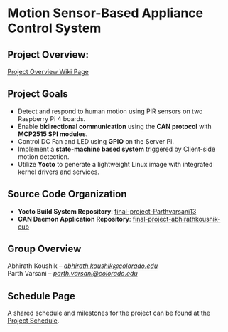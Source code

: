 # Motion Sensor-Based Appliance Control System

## Project Overview: 
[Project Overview Wiki Page](https://github.com/cu-ecen-aeld/final-project-abhirathkoushik-cub/wiki/Project-Overview)

## Project Goals
- Detect and respond to human motion using PIR sensors on two Raspberry Pi 4 boards.
- Enable **bidirectional communication** using the **CAN protocol** with **MCP2515 SPI modules**.
- Control DC Fan and LED using **GPIO** on the Server Pi.
- Implement a **state-machine based system** triggered by Client-side motion detection.
- Utilize **Yocto** to generate a lightweight Linux image with integrated kernel drivers and services.

## Source Code Organization
- **Yocto Build System Repository**: [final-project-Parthvarsani13](https://github.com/cu-ecen-aeld/final-project-Parthvarsani13)
- **CAN Daemon Application Repository**: [final-project-abhirathkoushik-cub](https://github.com/cu-ecen-aeld/final-project-abhirathkoushik-cub)

## Group Overview
Abhirath Koushik – *abhirath.koushik@colorado.edu* <br>
Parth Varsani –    *parth.varsani@colorado.edu*  

## Schedule Page
A shared schedule and milestones for the project can be found at the [Project Schedule](https://github.com/users/abhirathkoushik-cub/projects/3).

